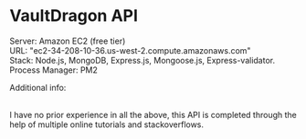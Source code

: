 # VaultDragon API

Server: Amazon EC2 (free tier)<br />
URL: "ec2-34-208-10-36.us-west-2.compute.amazonaws.com"<br />
Stack: Node.js, MongoDB, Express.js, Mongoose.js, Express-validator.<br />
Process Manager: PM2<br />

Additional info:<br /><br />

I have no prior experience in all the above, this API is completed through the help of multiple online tutorials and stackoverflows.
